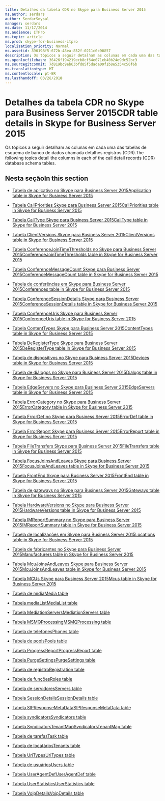 ```yaml
---
title: Detalhes da tabela CDR no Skype para Business Server 2015
ms.author: serdars
author: SerdarSoysal
manager: serdars
ms.date: 11/17/2014
ms.audience: ITPro
ms.topic: article
ms.prod: skype-for-business-itpro
localization_priority: Normal
ms.assetid: 896198f5-672b-48ea-852f-0211c0c90857
description: Os tópicos a seguir detalham as colunas em cada uma das tabelas de esquema de banco de dados chamada detalhes registros (CDR).
ms.openlocfilehash: 36426f194219ecb8cf64e071eb40b24e9dc52bc3
ms.sourcegitcommit: 7d819bc9eb63bfd85f5dada09f1b8e5354c56f6b
ms.translationtype: MT
ms.contentlocale: pt-BR
ms.lasthandoff: 03/28/2018
---
```

# <a name="cdr-table-details-in-skype-for-business-server-2015"></a><span data-ttu-id="4257e-103">Detalhes da tabela CDR no Skype para Business Server 2015</span><span class="sxs-lookup"><span data-stu-id="4257e-103">CDR table details in Skype for Business Server 2015</span></span>
 
<span data-ttu-id="4257e-104">Os tópicos a seguir detalham as colunas em cada uma das tabelas de esquema de banco de dados chamada detalhes registros (CDR).</span><span class="sxs-lookup"><span data-stu-id="4257e-104">The following topics detail the columns in each of the call detail records (CDR) database schema tables.</span></span>
  
## <a name="in-this-section"></a><span data-ttu-id="4257e-105">Nesta seção</span><span class="sxs-lookup"><span data-stu-id="4257e-105">In this section</span></span>

- [<span data-ttu-id="4257e-106">Tabela de aplicativo no Skype para Business Server 2015</span><span class="sxs-lookup"><span data-stu-id="4257e-106">Application table in Skype for Business Server 2015</span></span>](application.md)
    
- [<span data-ttu-id="4257e-107">Tabela CallPriorities Skype para Business Server 2015</span><span class="sxs-lookup"><span data-stu-id="4257e-107">CallPriorities table in Skype for Business Server 2015</span></span>](callpriorities.md)
    
- [<span data-ttu-id="4257e-108">Tabela CallType Skype para Business Server 2015</span><span class="sxs-lookup"><span data-stu-id="4257e-108">CallType table in Skype for Business Server 2015</span></span>](calltype.md)
    
- [<span data-ttu-id="4257e-109">Tabela ClientVersions Skype para Business Server 2015</span><span class="sxs-lookup"><span data-stu-id="4257e-109">ClientVersions table in Skype for Business Server 2015</span></span>](clientversions.md)
    
- [<span data-ttu-id="4257e-110">Tabela ConferenceJoinTimeThresholds no Skype para Business Server 2015</span><span class="sxs-lookup"><span data-stu-id="4257e-110">ConferenceJoinTimeThresholds table in Skype for Business Server 2015</span></span>](conferencejointimethresholds.md)
    
- [<span data-ttu-id="4257e-111">Tabela ConferenceMessageCount Skype para Business Server 2015</span><span class="sxs-lookup"><span data-stu-id="4257e-111">ConferenceMessageCount table in Skype for Business Server 2015</span></span>](conferencemessagecount.md)
    
- [<span data-ttu-id="4257e-112">Tabela de conferências em Skype para Business Server 2015</span><span class="sxs-lookup"><span data-stu-id="4257e-112">Conferences table in Skype for Business Server 2015</span></span>](conferences.md)
    
- [<span data-ttu-id="4257e-113">Tabela ConferenceSessionDetails Skype para Business Server 2015</span><span class="sxs-lookup"><span data-stu-id="4257e-113">ConferenceSessionDetails table in Skype for Business Server 2015</span></span>](conferencesessiondetails-0.md)
    
- [<span data-ttu-id="4257e-114">Tabela ConferenceUris Skype para Business Server 2015</span><span class="sxs-lookup"><span data-stu-id="4257e-114">ConferenceUris table in Skype for Business Server 2015</span></span>](conferenceuris.md)
    
- [<span data-ttu-id="4257e-115">Tabela ContentTypes Skype para Business Server 2015</span><span class="sxs-lookup"><span data-stu-id="4257e-115">ContentTypes table in Skype for Business Server 2015</span></span>](contenttypes.md)
    
- [<span data-ttu-id="4257e-116">Tabela DeRegisterType Skype para Business Server 2015</span><span class="sxs-lookup"><span data-stu-id="4257e-116">DeRegisterType table in Skype for Business Server 2015</span></span>](deregistertype.md)
    
- [<span data-ttu-id="4257e-117">Tabela de dispositivos no Skype para Business Server 2015</span><span class="sxs-lookup"><span data-stu-id="4257e-117">Devices table in Skype for Business Server 2015</span></span>](devices.md)
    
- [<span data-ttu-id="4257e-118">Tabela de diálogos no Skype para Business Server 2015</span><span class="sxs-lookup"><span data-stu-id="4257e-118">Dialogs table in Skype for Business Server 2015</span></span>](dialogs.md)
    
- [<span data-ttu-id="4257e-119">Tabela EdgeServers no Skype para Business Server 2015</span><span class="sxs-lookup"><span data-stu-id="4257e-119">EdgeServers table in Skype for Business Server 2015</span></span>](edgeservers.md)
    
- [<span data-ttu-id="4257e-120">Tabela ErrorCategory no Skype para Business Server 2015</span><span class="sxs-lookup"><span data-stu-id="4257e-120">ErrorCategory table in Skype for Business Server 2015</span></span>](errorcategory.md)
    
- [<span data-ttu-id="4257e-121">Tabela ErrorDef no Skype para Business Server 2015</span><span class="sxs-lookup"><span data-stu-id="4257e-121">ErrorDef table in Skype for Business Server 2015</span></span>](errordef.md)
    
- [<span data-ttu-id="4257e-122">Tabela ErrorReport Skype para Business Server 2015</span><span class="sxs-lookup"><span data-stu-id="4257e-122">ErrorReport table in Skype for Business Server 2015</span></span>](errorreport.md)
    
- [<span data-ttu-id="4257e-123">Tabela FileTransfers Skype para Business Server 2015</span><span class="sxs-lookup"><span data-stu-id="4257e-123">FileTransfers table in Skype for Business Server 2015</span></span>](filetransfers-0.md)
    
- [<span data-ttu-id="4257e-124">Tabela FocusJoinsAndLeaves Skype para Business Server 2015</span><span class="sxs-lookup"><span data-stu-id="4257e-124">FocusJoinsAndLeaves table in Skype for Business Server 2015</span></span>](focusjoinsandleaves.md)
    
- [<span data-ttu-id="4257e-125">Tabela FrontEnd Skype para Business Server 2015</span><span class="sxs-lookup"><span data-stu-id="4257e-125">FrontEnd table in Skype for Business Server 2015</span></span>](frontend.md)
    
- [<span data-ttu-id="4257e-126">Tabela de gateways no Skype para Business Server 2015</span><span class="sxs-lookup"><span data-stu-id="4257e-126">Gateways table in Skype for Business Server 2015</span></span>](gateways.md)
    
- [<span data-ttu-id="4257e-127">Tabela HardwareVersions no Skype para Business Server 2015</span><span class="sxs-lookup"><span data-stu-id="4257e-127">HardwareVersions table in Skype for Business Server 2015</span></span>](hardwareversions.md)
    
- [<span data-ttu-id="4257e-128">Tabela IMReportSummary no Skype para Business Server 2015</span><span class="sxs-lookup"><span data-stu-id="4257e-128">IMReportSummary table in Skype for Business Server 2015</span></span>](imreportsummary.md)
    
- [<span data-ttu-id="4257e-129">Tabela de localizações em Skype para Business Server 2015</span><span class="sxs-lookup"><span data-stu-id="4257e-129">Locations table in Skype for Business Server 2015</span></span>](locations.md)
    
- [<span data-ttu-id="4257e-130">Tabela de fabricantes no Skype para Business Server 2015</span><span class="sxs-lookup"><span data-stu-id="4257e-130">Manufacturers table in Skype for Business Server 2015</span></span>](manufacturers.md)
    
- [<span data-ttu-id="4257e-131">Tabela McuJoinsAndLeaves Skype para Business Server 2015</span><span class="sxs-lookup"><span data-stu-id="4257e-131">McuJoinsAndLeaves table in Skype for Business Server 2015</span></span>](mcujoinsandleaves.md)
    
- [<span data-ttu-id="4257e-132">Tabela MCUs Skype para Business Server 2015</span><span class="sxs-lookup"><span data-stu-id="4257e-132">Mcus table in Skype for Business Server 2015</span></span>](mcus.md)
    
- [<span data-ttu-id="4257e-133">Tabela de mídia</span><span class="sxs-lookup"><span data-stu-id="4257e-133">Media table</span></span>](media.md)
    
- [<span data-ttu-id="4257e-134">Tabela mediaList</span><span class="sxs-lookup"><span data-stu-id="4257e-134">MediaList table</span></span>](medialist.md)
    
- [<span data-ttu-id="4257e-135">Tabela MediationServers</span><span class="sxs-lookup"><span data-stu-id="4257e-135">MediationServers table</span></span>](mediationservers.md)
    
- [<span data-ttu-id="4257e-136">Tabela MSMQProcessing</span><span class="sxs-lookup"><span data-stu-id="4257e-136">MSMQProcessing table</span></span>](msmqprocessing.md)
    
- [<span data-ttu-id="4257e-137">Tabela de telefones</span><span class="sxs-lookup"><span data-stu-id="4257e-137">Phones table</span></span>](phones.md)
    
- [<span data-ttu-id="4257e-138">Tabela de pools</span><span class="sxs-lookup"><span data-stu-id="4257e-138">Pools table</span></span>](pools.md)
    
- [<span data-ttu-id="4257e-139">Tabela ProgressReport</span><span class="sxs-lookup"><span data-stu-id="4257e-139">ProgressReport table</span></span>](progressreport.md)
    
- [<span data-ttu-id="4257e-140">Tabela PurgeSettings</span><span class="sxs-lookup"><span data-stu-id="4257e-140">PurgeSettings table</span></span>](purgesettings.md)
    
- [<span data-ttu-id="4257e-141">Tabela de registro</span><span class="sxs-lookup"><span data-stu-id="4257e-141">Registration table</span></span>](registration.md)
    
- [<span data-ttu-id="4257e-142">Tabela de funções</span><span class="sxs-lookup"><span data-stu-id="4257e-142">Roles table</span></span>](roles.md)
    
- [<span data-ttu-id="4257e-143">Tabela de servidores</span><span class="sxs-lookup"><span data-stu-id="4257e-143">Servers table</span></span>](servers.md)
    
- [<span data-ttu-id="4257e-144">Tabela SessionDetails</span><span class="sxs-lookup"><span data-stu-id="4257e-144">SessionDetails table</span></span>](sessiondetails.md)
    
- [<span data-ttu-id="4257e-145">Tabela SIPResponseMetaData</span><span class="sxs-lookup"><span data-stu-id="4257e-145">SIPResponseMetaData table</span></span>](sipresponsemetadata.md)
    
- [<span data-ttu-id="4257e-146">Tabela syndicators</span><span class="sxs-lookup"><span data-stu-id="4257e-146">Syndicators table</span></span>](syndicators.md)
    
- [<span data-ttu-id="4257e-147">Tabela SyndicatorsTenantMap</span><span class="sxs-lookup"><span data-stu-id="4257e-147">SyndicatorsTenantMap table</span></span>](syndicatorstenantmap.md)
    
- [<span data-ttu-id="4257e-148">Tabela de tarefas</span><span class="sxs-lookup"><span data-stu-id="4257e-148">Task table</span></span>](task.md)
    
- [<span data-ttu-id="4257e-149">Tabela de locatários</span><span class="sxs-lookup"><span data-stu-id="4257e-149">Tenants table</span></span>](tenants.md)
    
- [<span data-ttu-id="4257e-150">Tabela UriTypes</span><span class="sxs-lookup"><span data-stu-id="4257e-150">UriTypes table</span></span>](uritypes.md)
    
- [<span data-ttu-id="4257e-151">Tabela de usuários</span><span class="sxs-lookup"><span data-stu-id="4257e-151">Users table</span></span>](users.md)
    
- [<span data-ttu-id="4257e-152">Tabela UserAgentDef</span><span class="sxs-lookup"><span data-stu-id="4257e-152">UserAgentDef table</span></span>](useragentdef.md)
    
- [<span data-ttu-id="4257e-153">Tabela UserStatistics</span><span class="sxs-lookup"><span data-stu-id="4257e-153">UserStatistics table</span></span>](userstatistics.md)
    
- [<span data-ttu-id="4257e-154">Tabela VoipDetails</span><span class="sxs-lookup"><span data-stu-id="4257e-154">VoipDetails table</span></span>](voipdetails-0.md)
    

